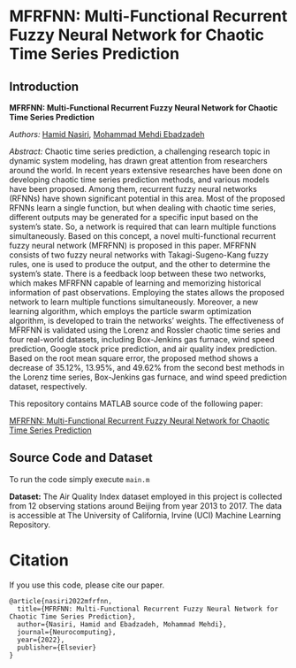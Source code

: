 # MFRFNN: Multi-Functional Recurrent Fuzzy Neural Network for Chaotic Time Series Prediction

## Introduction

**MFRFNN: Multi-Functional Recurrent Fuzzy Neural Network for Chaotic Time Series Prediction**

_Authors:_ [Hamid Nasiri](https://www.linkedin.com/in/hamid-nasiri-b5555487/), [Mohammad Mehdi Ebadzadeh](https://www.linkedin.com/in/mehdi-ebadzadeh-28bb3b35/)

_Abstract:_ Chaotic time series prediction, a challenging research topic in dynamic system modeling, has drawn great attention from researchers around the world. In recent years extensive researches have been done on developing chaotic time series prediction methods, and various models have been proposed. Among them, recurrent fuzzy neural networks (RFNNs) have shown significant potential in this area. Most of the proposed RFNNs learn a single function, but when dealing with chaotic time series, different outputs may be generated for a specific input based on the system’s state. So, a network is required that can learn multiple functions simultaneously. Based on this concept, a novel multi-functional recurrent fuzzy neural network (MFRFNN) is proposed in this paper. MFRFNN consists of two fuzzy neural networks with Takagi-Sugeno-Kang fuzzy rules, one is used to produce the output, and the other to determine the system’s state. There is a feedback loop between these two networks, which makes MFRFNN capable of learning and memorizing historical information of past observations. Employing the states allows the proposed network to learn multiple functions simultaneously. Moreover, a new learning algorithm, which employs the particle swarm optimization algorithm, is developed to train the networks’ weights. The effectiveness of MFRFNN is validated using the Lorenz and Rossler chaotic time series and four real-world datasets, including Box-Jenkins gas furnace, wind speed prediction, Google stock price prediction, and air quality index prediction. Based on the root mean square error, the proposed method shows a decrease of 35.12%, 13.95%, and 49.62% from the second best methods in the Lorenz time series, Box-Jenkins gas furnace, and wind speed prediction dataset, respectively.

This repository contains MATLAB source code of the following paper:

[MFRFNN: Multi-Functional Recurrent Fuzzy Neural Network for Chaotic Time Series Prediction](https://www.sciencedirect.com/science/article/pii/S0925231222010074)

## Source Code and Dataset

To run the code simply execute `main.m`

**Dataset:** 
The Air Quality Index dataset employed in this project is collected from 12 observing stations around Beijing from year 2013 to 2017. The data is accessible at The University of California, Irvine (UCI) Machine Learning Repository.

# Citation

If you use this code, please cite our paper.

```
@article{nasiri2022mfrfnn,
  title={MFRFNN: Multi-Functional Recurrent Fuzzy Neural Network for Chaotic Time Series Prediction},
  author={Nasiri, Hamid and Ebadzadeh, Mohammad Mehdi},
  journal={Neurocomputing},
  year={2022},
  publisher={Elsevier}
}
```

